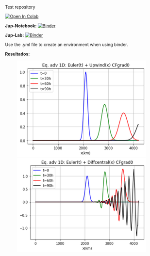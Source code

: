 
Test repository

[![Open In Colab](https://colab.research.google.com/assets/colab-badge.svg)](https://colab.research.google.com/github/JeancarloFU/test1/blob/master/test.ipynb)

**Jup-Notebook:** [![Binder](https://mybinder.org/badge_logo.svg)](https://mybinder.org/v2/gh/JeancarloFU/test1/master?filepath=test.ipynb)

**Jup-Lab:** [![Binder](https://mybinder.org/badge_logo.svg)](https://mybinder.org/v2/gh/JeancarloFU/test1/master?urlpath=lab)

Use the .yml file to create an environment when using binder.

**Resultados:**
<div align="center">
<img src="figs/Eq_adveccion_1D_Euler(t)-Upwind(x).png" width="425"/>
<img src="figs/Eq_adveccion_1D_Euler(t)-CenDiff(x).png" width="425"/>
</div>

